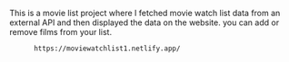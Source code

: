 This is a movie list project where I fetched movie watch list data from an external API and then displayed the data on the website. you can add or remove films from your list.                                                 
                   
          https://moviewatchlist1.netlify.app/      
 
